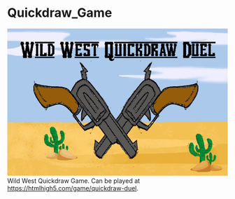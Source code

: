 # Quickdraw_Game
![Quickdraw Duel Image](https://raw.githubusercontent.com/mageecd/Quickdraw_Game/master/Images/QuickdrawDuelArt.png)
<br> Wild West Quickdraw Game. Can be played at https://htmlhigh5.com/game/quickdraw-duel.

